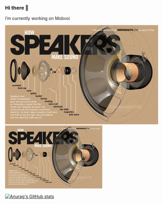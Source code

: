 ### Hi there 👋
I’m currently working on Mobvoi

![image_loudspeaker](https://github.com/diaodiaolzq/diaodiaolzq/blob/main/images/IMG_3056.GIF)
<img src="https://github.com/diaodiaolzq/diaodiaolzq/blob/main/images/IMG_3056.GIF" style="zoom:50%" />

[![Anurag's GitHub stats](https://github-readme-stats.vercel.app/api?username=diaodiaolzq)](https://github.com/anuraghazra/github-readme-stats)

<!--
**diaodiaolzq/diaodiaolzq** is a ✨ _special_ ✨ repository because its `README.md` (this file) appears on your GitHub profile.

Here are some ideas to get you started:

- 🔭 I’m currently working on ...
- 🌱 I’m currently learning ...
- 👯 I’m looking to collaborate on ...
- 🤔 I’m looking for help with ...
- 💬 Ask me about ...
- 📫 How to reach me: ...
- 😄 Pronouns: ...
- ⚡ Fun fact: ...
-->
